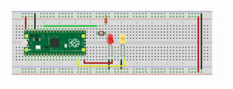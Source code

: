 ![LDR](https://github.com/semihenser/Embedded_Systems_Raspberry_Pi/blob/main/LDR_sensor/LDR_embedded.png)
